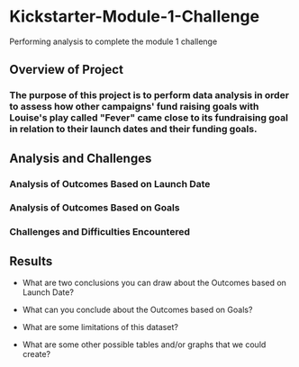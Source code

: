 # Kickstarter-Module-1-Challenge
Performing analysis to complete the module 1 challenge 

## Overview of Project

### The purpose of this project is to perform data analysis in order to assess how other campaigns' fund raising goals with Louise's play called "Fever" came close to its fundraising goal in relation to their launch dates and their funding goals.

## Analysis and Challenges

### Analysis of Outcomes Based on Launch Date

### Analysis of Outcomes Based on Goals

### Challenges and Difficulties Encountered

## Results

- What are two conclusions you can draw about the Outcomes based on Launch Date?

- What can you conclude about the Outcomes based on Goals?

- What are some limitations of this dataset?

- What are some other possible tables and/or graphs that we could create?
